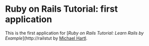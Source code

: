 # Ruby on Rails Tutorial: first application
This is the first application for
[*Ruby on Rails Tutorial: Learn Rails by Example*](http://railstut by [Michael Hartl](http://michaelhartl.com/).
